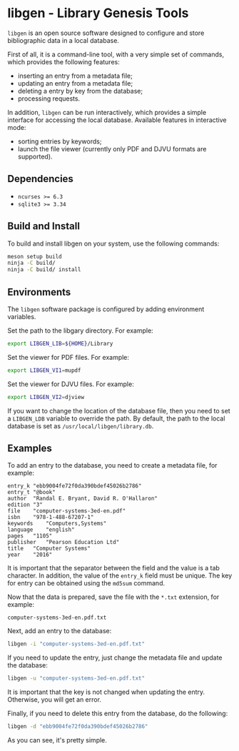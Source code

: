 # libgen - Library Genesis Tools

`libgen` is an open source software designed to configure and store 
bibliographic data in a local database.

First of all, it is a command-line tool, with a very simple set of commands, 
which provides the following features:

- inserting an entry from a metadata file;
- updating an entry from a metadata file;
- deleting a entry by key from the database;
- processing requests.

In addition, `libgen` can be run interactively, which provides a simple 
interface for accessing the local database. Available features in interactive 
mode:

- sorting entries by keywords;
- launch the file viewer (currently only PDF and DJVU formats are supported).

## Dependencies

- `ncurses >= 6.3`
- `sqlite3 >= 3.34`

## Build and Install

To build and install libgen on your system, use the following commands:
```sh
meson setup build
ninja -C build/
ninja -C build/ install
```

## Environments

The `libgen` software package is configured by adding environment variables.

Set the path to the libgary directory. For example:
```sh
export LIBGEN_LIB=${HOME}/Library
```
Set the viewer for PDF files. For example:
```sh
export LIBGEN_VI1=mupdf
```
Set the viewer for DJVU files. For example:
```sh
export LIBGEN_VI2=djview
```
If you want to change the location of the database file, then you need to set a 
`LIBGEN_LDB` variable to override the path. By default, the path to the local 
database is set as `/usr/local/libgen/library.db`.

## Examples

To add an entry to the database, you need to create a metadata file, for example:
```
entry_k	"ebb9004fe72f0da390bdef45026b2786"
entry_t	"@book"
author	"Randal E. Bryant, David R. O'Hallaron"
edition	"3"
file	"computer-systems-3ed-en.pdf"
isbn	"978-1-488-67207-1"
keywords	"Computers,Systems"
language	"english"
pages	"1105"
publisher	"Pearson Education Ltd"
title	"Computer Systems"
year	"2016"
```
It is important that the separator between the field and the value is a tab 
character. In addition, the value of the `entry_k` field must be unique. The 
key for entry can be obtained using the `md5sum` command.

Now that the data is prepared, save the file with the `*.txt` extension, for 
example:
```
computer-systems-3ed-en.pdf.txt
```
Next, add an entry to the database:
```sh
libgen -i "computer-systems-3ed-en.pdf.txt"
```
If you need to update the entry, just change the metadata file and update the 
database:
```sh
libgen -u "computer-systems-3ed-en.pdf.txt"
```
It is important that the key is not changed when updating the entry. Otherwise, 
you will get an error.

Finally, if you need to delete this entry from the database, do the following:
```sh
libgen -d "ebb9004fe72f0da390bdef45026b2786"
```
As you can see, it's pretty simple.
